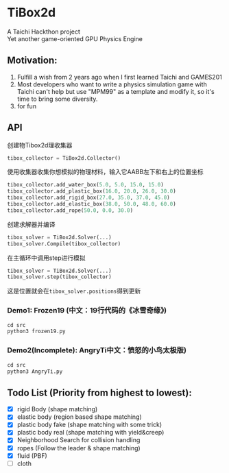 # TiBox2d
A Taichi Hackthon project  
Yet another game-oriented GPU Physics Engine

## Motivation: 
1. Fulfill a wish from 2 years ago when I first learned Taichi and GAMES201
2. Most developers who want to write a physics simulation game with Taichi can't help but use "MPM99" as a template and modify it, so it's time to bring some diversity.
3. for fun

## API
创建物Tibox2d理收集器
``` python
tibox_collector = TiBox2d.Collector()
```
使用收集器收集你想模拟的物理材料，输入它AABB左下和右上的位置坐标
```python
tibox_collector.add_water_box(5.0, 5.0, 15.0, 15.0)
tibox_collector.add_plastic_box(16.0, 20.0, 26.0, 30.0)
tibox_collector.add_rigid_box(27.0, 35.0, 37.0, 45.0)
tibox_collector.add_elastic_box(38.0, 50.0, 48.0, 60.0)
tibox_collector.add_rope(50.0, 0.0, 30.0)
```
创建求解器并编译
```python
tibox_solver = TiBox2d.Solver(...)
tibox_solver.Compile(tibox_collector)
```
在主循环中调用step进行模拟
```python
tibox_solver = TiBox2d.Solver(...)
tibox_solver.step(tibox_collector)
```
这是位置就会在```tibox_solver.positions```得到更新

### Demo1: Frozen19 (中文：19行代码的《冰雪奇缘》)
```python
cd src
python3 frozen19.py
```

### Demo2(Incomplete): AngryTi中文：愤怒的小鸟太极版)
```python
cd src
python3 AngryTi.py
```

## Todo List (Priority from highest to lowest):
- [x] rigid Body  (shape matching)
- [x] elastic body  (region based shape matching)
- [x] plastic body fake  (shape matching with some trick)
- [x] plastic body real  (shape matching with yield&creep)
- [x] Neighborhood Search for collision handling
- [x] ropes  (Follow the leader & shape matching)
- [x] fluid  (PBF)
- [ ] cloth
